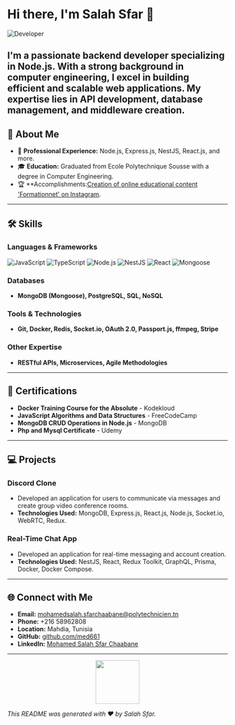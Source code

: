 # Hi there, I'm Salah Sfar 👋

![Developer](https://media.giphy.com/media/13HgwGsXF0aiGY/giphy.gif)

I'm a passionate backend developer specializing in **Node.js**. With a strong background in computer engineering, I excel in building efficient and scalable web applications. My expertise lies in API development, database management, and middleware creation.
---

## 🚀 About Me

- 💼 **Professional Experience:** Node.js, Express.js, NestJS, React.js, and more.
- 🎓 **Education:** Graduated from Ecole Polytechnique Sousse with a degree in Computer Engineering.
- 🏆 **Accomplishments:[Creation of online educational content 'Formationnet' on Instagram]([https://www.instagram.com/your-instagram-handle](https://www.instagram.com/formationnet/)).

---

## 🛠️ Skills

### Languages & Frameworks
![JavaScript](https://img.shields.io/badge/JavaScript-F7DF1E?style=flat&logo=javascript&logoColor=black)
![TypeScript](https://img.shields.io/badge/TypeScript-007ACC?style=flat&logo=typescript&logoColor=white)
![Node.js](https://img.shields.io/badge/Node.js-43853D?style=flat&logo=node.js&logoColor=white)
![NestJS](https://img.shields.io/badge/NestJS-E0234E?style=flat&logo=nestjs&logoColor=white)
![React](https://img.shields.io/badge/React-61DAFB?style=flat&logo=react&logoColor=black)
![Mongoose](https://img.shields.io/badge/Mongoose-880000?style=flat&logo=mongoose&logoColor=white)

### Databases
- **MongoDB (Mongoose), PostgreSQL, SQL, NoSQL**

### Tools & Technologies
- **Git, Docker, Redis, Socket.io, OAuth 2.0, Passport.js, ffmpeg, Stripe**

### Other Expertise
- **RESTful APIs, Microservices, Agile Methodologies**

---


## 🏅 Certifications

- **Docker Training Course for the Absolute** - Kodekloud
- **JavaScript Algorithms and Data Structures** - FreeCodeCamp
- **MongoDB CRUD Operations in Node.js** - MongoDB
- **Php and Mysql Certificate** - Udemy

---


## 💻 Projects

### Discord Clone
- Developed an application for users to communicate via messages and create group video conference rooms.
- **Technologies Used:** MongoDB, Express.js, React.js, Node.js, Socket.io, WebRTC, Redux.

### Real-Time Chat App
- Developed an application for real-time messaging and account creation.
- **Technologies Used:** NestJS, React, Redux Toolkit, GraphQL, Prisma, Docker, Docker Compose.


---

## 🌐 Connect with Me

- **Email:** mohamedsalah.sfarchaabane@polytechnicien.tn
- **Phone:** +216 58962808
- **Location:** Mahdia, Tunisia
- **GitHub:** [github.com/med661](https://github.com/med661)
- **LinkedIn:** [Mohamed Salah Sfar Chaabane](https://www.linkedin.com/in/mohamed-salah-sfar-chaabane)

---

<p align="center">
  <img src="https://media.giphy.com/media/ZVik7pBtu9dNS/giphy.gif" width="100" height="100">
</p>

*This README was generated with ❤️ by Salah Sfar.*



